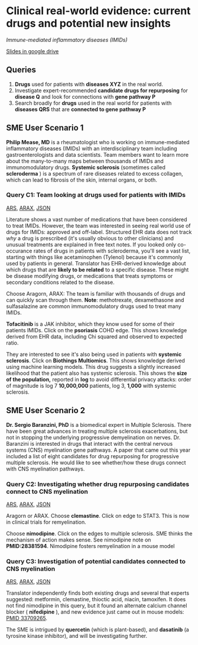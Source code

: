 # Clinical real-world evidence: current drugs and potential new insights

_Immune-mediated inflammatory diseases (IMIDs)_

[Slides in google drive](https://drive.google.com/drive/folders/1gQC9RhE6jxPWRHm7fMf4MPW3ewq-LH0i)

## Queries

1. **Drugs** used for patients with **diseases XYZ** in the real world.
2. Investigate expert-recommended **candidate drugs for repurposing** for **disease Q** and look for connections with **gene pathway P**
3. Search broadly for **drugs** used in the real world for patients with **diseases QRS** that are **connected to gene pathway P**

## SME User Scenario 1

**Philip Mease, MD** is a rheumatologist who is working on immune-mediated inflammatory diseases (IMIDs) with an interdisciplinary team including gastroenterologists and data scientists. Team members want to learn more about the many-to-many maps between thousands of IMIDs and immunomodulatory drugs. **Systemic sclerosis** (sometimes called **scleroderma** ) is a spectrum of rare diseases related to excess collagen, which can lead to fibrosis of the skin, internal organs, or both.

### Query C1: Team looking at drugs used for patients with IMIDs

[ARS](https://arax.ncats.io/?r=2f8ca4bf-42f9-49de-a49c-ae53ecef6cd8), [ARAX](https://arax.ncats.io/index.html?r=32546), [JSON](https://github.com/NCATSTranslator/minihackathons/blob/main/2021-12_demo/workflowC/C1.json)

Literature shows a vast number of medications that have been considered to treat IMIDs. However, the team was interested in seeing real world use of drugs for IMIDs: approved and off-label. Structured EHR data does not track _why_ a drug is prescribed (it's usually obvious to other clinicians) and unusual treatments are explained in free text notes. If you looked only co-occurance rates of drugs in patients with scleroderma, you&#39;ll see a vast list, starting with things like acetaminophen (Tylenol) because it&#39;s commonly used by patients in general. Translator has EHR-derived knowledge about which drugs that are **likely to be related** to a specific disease. These might be disease modifying drugs, or medications that treats symptoms or secondary conditions related to the disease.

Choose Aragorn, ARAX: The team is familiar with thousands of drugs and can quickly scan through them. **Note**: methotrexate, dexamethasone and sulfasalazine are common immunomodulatory drugs used to treat many IMIDs.

**Tofacitinib** is a JAK inhibitor, which they know used for some of their patients IMIDs.
Click on the **psoriasis** COHD edge. This shows knowledge derived from EHR data, including Chi squared and observed to expected ratio.

They are interested to see it's also being used in patients with **systemic sclerosis**. Click on **Biothings Multiomics**. This shows knowledge derived using machine learning models. This drug suggests a slightly increased likelihood that the patient also has systemic sclerosis. This shows the **size of the population,** reported in **log** to avoid differential privacy attacks: order of magnitude is log 7 **10,000,000** patients, log 3, **1,000** with systemic sclerosis.

## SME User Scenario 2

**Dr. Sergio Baranzini, PhD** is a biomedical expert in Multiple Sclerosis. There have been great advances in treating multiple sclerosis exacerbations, but not in stopping the underlying progressive demyelination on nerves. Dr. Baranzini is interested in drugs that interact with the central nervous systems (CNS) myelination gene pathways. A paper that came out this year included a list of eight candidates for drug repurposing for progressive multiple sclerosis. He would like to see whether/how these drugs connect with CNS myelination pathways.

### Query C2: Investigating whether drug repurposing candidates connect to CNS myelination

[ARS](https://arax.ncats.io/index.html?r=aa62c8b3-d934-4b2f-ac11-2ce0c2c719a1), [ARAX](https://arax.ncats.io/index.html?r=31733), [JSON](https://github.com/NCATSTranslator/minihackathons/blob/main/2021-12_demo/workflowC/C2.json)

Aragorn or ARAX. Choose **clemastine**. Click on edge to STAT3. This is now in clinical trials for remyelination.

Choose **nimodipine**. Click on the edges to multiple sclerosis. SME thinks the mechanism of action makes sense. See nimodipine note on **PMID:28381594**. Nimodipine fosters remyelination in a mouse model

### Query C3: Investigation of potential candidates connected to CNS myelination

[ARS](https://arax.ncats.io/?r=a39132c2-1f39-4c73-a56e-068685b22093), [ARAX](https://arax.ncats.io/?r=31722), [JSON](https://github.com/NCATSTranslator/minihackathons/blob/main/2021-12_demo/workflowC/C3.json)

Translator independently finds both existing drugs and several that experts suggested: metformin, clemastine, thioctic acid, niacin, tamoxifen. It does not find nimodipine in this query, but it found an alternate calcium channel blocker ( **nifedipine** ), and new evidence just came out in mouse models: [PMID 33709265](https://pubmed.ncbi.nlm.nih.gov/33709265).

The SME is intrigued by **quercetin** (which is plant-based), and **dasatinib** (a tyrosine kinase inhibitor), and will be investigating further.
